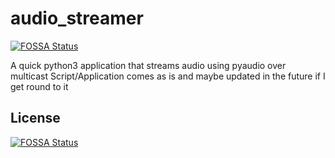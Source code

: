 # audio_streamer
[![FOSSA Status](https://app.fossa.com/api/projects/git%2Bgithub.com%2Fpressol%2Fmulticast_audio_streamer.svg?type=shield)](https://app.fossa.com/projects/git%2Bgithub.com%2Fpressol%2Fmulticast_audio_streamer?ref=badge_shield)

A quick python3 application that streams audio using pyaudio over multicast
Script/Application comes as is and maybe updated in the future if I get round to it


## License
[![FOSSA Status](https://app.fossa.com/api/projects/git%2Bgithub.com%2Fpressol%2Fmulticast_audio_streamer.svg?type=large)](https://app.fossa.com/projects/git%2Bgithub.com%2Fpressol%2Fmulticast_audio_streamer?ref=badge_large)